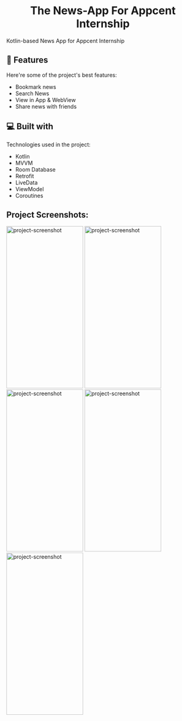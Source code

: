 <h1 align="center" id="title">The News-App For Appcent Internship</h1>

<p id="description">Kotlin-based News App for Appcent Internship</p>

  
<h2>🧐 Features</h2>

Here're some of the project's best features:

*   Bookmark news
*   Search News
*   View in App & WebView
*   Share news with friends

  
  
<h2>💻 Built with</h2>

Technologies used in the project:

*   Kotlin
*   MVVM
*   Room Database
*   Retrofit
*   LiveData
*   ViewModel
*   Coroutines

<h2>Project Screenshots:</h2>

<img src="https://kaanweb.com/image/NewsAppKotlinAppCentInternshipNewsImage.jpg" alt="project-screenshot" width="200" height="422/">

<img src="https://kaanweb.com/image/NewsAppKotlinAppCentInternshipSearchImage2.jpg" alt="project-screenshot" width="200" height="422/">

<img src="https://kaanweb.com/image/NewsAppKotlinAppCentInternshipFavoritesImage2.jpg" alt="project-screenshot" width="200" height="422/">

<img src="https://kaanweb.com/image/NewsAppKotlinAppCentInternshipWebViewImage.jpg" alt="project-screenshot" width="200" height="422/">

<img src="https://kaanweb.com/image/NewsAppKotlinAppCentInternshipContentImage.jpg" alt="project-screenshot" width="200" height="422/">
